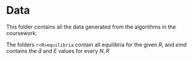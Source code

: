 # Data
This folder contains all the data generated from the algorithms in the coursework.

The folders `r<R>equilibria` contain all equilibria for the given $R$, and $emd$ contains the $\bar{d}$ and $E$ values for every $N, R$